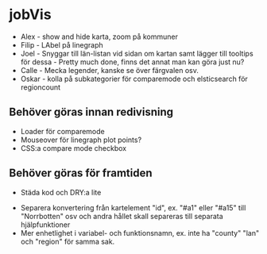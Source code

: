 # jobVis

* Alex - show and hide karta, zoom på kommuner
* Filip - LAbel på linegraph
* Joel - Snyggar till län-listan vid sidan om kartan samt lägger till tooltips för dessa - Pretty much done, finns det annat man kan göra just nu?
* Calle - Mecka legender, kanske se över färgvalen osv.
* Oskar - kolla på subkategorier för comparemode och elsticsearch för regioncount


## Behöver göras innan redivisning
* Loader för comparemode
* Mouseover för linegraph plot points?
* CSS:a compare mode checkbox

## Behöver göras för framtiden
* Städa kod och DRY:a lite
- Separera konvertering från kartelement "id", ex. "#a1" eller "#a15" till "Norrbotten" osv och andra hållet skall separeras till separata hjälpfunktioner
- Mer enhetlighet i variabel- och funktionsnamn, ex. inte ha "county" "lan" och "region" för samma sak.
